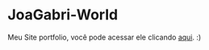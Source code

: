 # JoaGabri-World
 Meu Site portfolio, você pode acessar ele clicando [aqui](https://joagabri.world). :)
